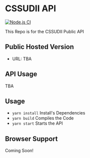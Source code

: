 # CSSUDII API
[![Node.js CI](https://github.com/CSSUDII/public/actions/workflows/node.js.yml/badge.svg)](https://github.com/CSSUDII/public/actions/workflows/node.js.yml)

This Repo is for the CSSUDII Public API

## Public Hosted Version
- URL: TBA

## API Usage
 TBA

## Usage
- `yarn install` Install's Dependencies
- `yarn build` Compiles the Code
- `yarn start` Starts the API

## Browser Support
Coming Soon!